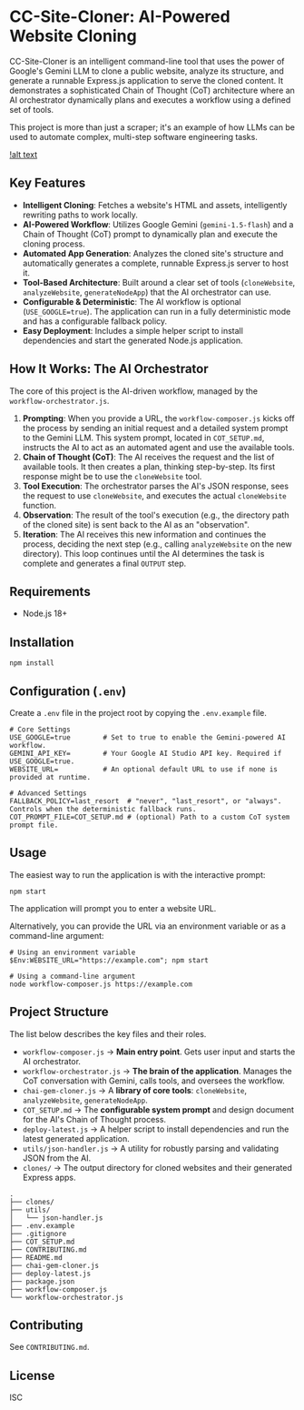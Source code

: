 # CC-Site-Cloner: AI-Powered Website Cloning

CC-Site-Cloner is an intelligent command-line tool that uses the power of Google's Gemini LLM to clone a public website, analyze its structure, and generate a runnable Express.js application to serve the cloned content. It demonstrates a sophisticated Chain of Thought (CoT) architecture where an AI orchestrator dynamically plans and executes a workflow using a defined set of tools.

This project is more than just a scraper; it's an example of how LLMs can be used to automate complex, multi-step software engineering tasks.

[!alt text](https://github.com/sak2k-bio/cc-site-cloner/blob/fa198b12edf555ed60e16cb033bc1be6927621c3/cli_examples/npm%20start.png)

## Key Features
- **Intelligent Cloning**: Fetches a website's HTML and assets, intelligently rewriting paths to work locally.
- **AI-Powered Workflow**: Utilizes Google Gemini (`gemini-1.5-flash`) and a Chain of Thought (CoT) prompt to dynamically plan and execute the cloning process.
- **Automated App Generation**: Analyzes the cloned site's structure and automatically generates a complete, runnable Express.js server to host it.
- **Tool-Based Architecture**: Built around a clear set of tools (`cloneWebsite`, `analyzeWebsite`, `generateNodeApp`) that the AI orchestrator can use.
- **Configurable & Deterministic**: The AI workflow is optional (`USE_GOOGLE=true`). The application can run in a fully deterministic mode and has a configurable fallback policy.
- **Easy Deployment**: Includes a simple helper script to install dependencies and start the generated Node.js application.

## How It Works: The AI Orchestrator
The core of this project is the AI-driven workflow, managed by the `workflow-orchestrator.js`.
1.  **Prompting**: When you provide a URL, the `workflow-composer.js` kicks off the process by sending an initial request and a detailed system prompt to the Gemini LLM. This system prompt, located in `COT_SETUP.md`, instructs the AI to act as an automated agent and use the available tools.
2.  **Chain of Thought (CoT)**: The AI receives the request and the list of available tools. It then creates a plan, thinking step-by-step. Its first response might be to use the `cloneWebsite` tool.
3.  **Tool Execution**: The orchestrator parses the AI's JSON response, sees the request to use `cloneWebsite`, and executes the actual `cloneWebsite` function.
4.  **Observation**: The result of the tool's execution (e.g., the directory path of the cloned site) is sent back to the AI as an "observation".
5.  **Iteration**: The AI receives this new information and continues the process, deciding the next step (e.g., calling `analyzeWebsite` on the new directory).
This loop continues until the AI determines the task is complete and generates a final `OUTPUT` step.

## Requirements
- Node.js 18+

## Installation
```
npm install
```

## Configuration (`.env`)
Create a `.env` file in the project root by copying the `.env.example` file.
```
# Core Settings
USE_GOOGLE=true        # Set to true to enable the Gemini-powered AI workflow.
GEMINI_API_KEY=        # Your Google AI Studio API key. Required if USE_GOOGLE=true.
WEBSITE_URL=           # An optional default URL to use if none is provided at runtime.

# Advanced Settings
FALLBACK_POLICY=last_resort  # "never", "last_resort", or "always". Controls when the deterministic fallback runs.
COT_PROMPT_FILE=COT_SETUP.md # (optional) Path to a custom CoT system prompt file.
```

## Usage
The easiest way to run the application is with the interactive prompt:
```
npm start
```
The application will prompt you to enter a website URL.

Alternatively, you can provide the URL via an environment variable or as a command-line argument:
```
# Using an environment variable
$Env:WEBSITE_URL="https://example.com"; npm start

# Using a command-line argument
node workflow-composer.js https://example.com
```

## Project Structure
The list below describes the key files and their roles.

- `workflow-composer.js` → **Main entry point**. Gets user input and starts the AI orchestrator.
- `workflow-orchestrator.js` → **The brain of the application**. Manages the CoT conversation with Gemini, calls tools, and oversees the workflow.
- `chai-gem-cloner.js` → A **library of core tools**: `cloneWebsite`, `analyzeWebsite`, `generateNodeApp`.
- `COT_SETUP.md` → The **configurable system prompt** and design document for the AI's Chain of Thought process.
- `deploy-latest.js` → A helper script to install dependencies and run the latest generated application.
- `utils/json-handler.js` → A utility for robustly parsing and validating JSON from the AI.
- `clones/` → The output directory for cloned websites and their generated Express apps.

```
.
├── clones/
├── utils/
│   └── json-handler.js
├── .env.example
├── .gitignore
├── COT_SETUP.md
├── CONTRIBUTING.md
├── README.md
├── chai-gem-cloner.js
├── deploy-latest.js
├── package.json
├── workflow-composer.js
└── workflow-orchestrator.js
```

## Contributing
See `CONTRIBUTING.md`.

## License
ISC
